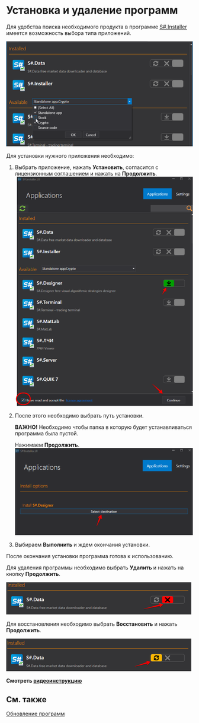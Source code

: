 # Установка и удаление программ 

Для удобства поиска необходимого продукта в программе [S\#.Installer](SharpInstaller.md) имеется возможность выбора типа приложений.

![choose installer](../images/choose_installer.png)

Для установки нужного приложения необходимо:

1. Выбрать приложение, нажать **Установить**, согласится с лицензионным соглашением и нажать на **Продолжить**.![download installer](../images/download_installer.png)
2. После этого необходимо выбрать путь установки.

   **ВАЖНО\!** Необходимо чтобы папка в которую будет устанавливаться программа была пустой.

   Нажимаем **Продолжить**.![direction installer](../images/direction_installer.png)
3. Выбираем **Выполнить** и ждем окончания установки.

После окончания установки программа готова к использованию.

Для удаления программы необходимо выбрать **Удалить** и нажать на кнопку **Продолжить**.

![del installer](../images/del_installer.png)

Для восстановления необходимо выбрать **Восстановить** и нажать **Продолжить**.

![repair installer](../images/repair_installer.png)

**Смотреть [видеоинструкцию](InstallerSetupPrograms.md)**

## См. также

[Обновление программ](Installer_software_update.md)
